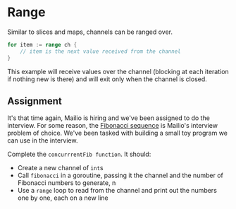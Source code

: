 # Range

Similar to slices and maps, channels can be ranged over.

```go
for item := range ch {
    // item is the next value received from the channel
}
```

This example will receive values over the channel (blocking at each iteration if nothing new is there) and will exit only when the channel is closed.

## Assignment

It's that time again, Mailio is hiring and we've been assigned to do the interview. For some reason, the [Fibonacci sequence](https://en.wikipedia.org/wiki/Fibonacci_number) is Mailio's interview problem of choice. We've been tasked with building a small toy program we can use in the interview.

Complete the `concurrrentFib function`. It should:

* Create a new channel of `int`s
* Call `fibonacci` in a goroutine, passing it the channel and the number of Fibonacci numbers to generate, n
* Use a `range` loop to read from the channel and print out the numbers one by one, each on a new line


